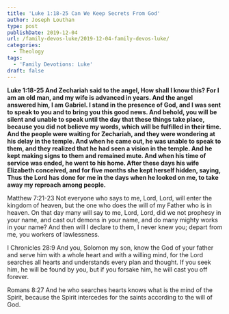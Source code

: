 ```yaml
---
title: 'Luke 1:18-25 Can We Keep Secrets From God'
author: Joseph Louthan
type: post
publishDate: 2019-12-04
url: /family-devos-luke/2019-12-04-family-devos-luke/
categories:
  - Theology
tags:
  - 'Family Devotions: Luke'
draft: false
---
```

**Luke 1:18-25 And Zechariah said to the angel, How shall I know this? For I am an old man, and my wife is advanced in years.  And the angel answered him, I am Gabriel. I stand in the presence of God, and I was sent to speak to you and to bring you this good news.  And behold, you will be silent and unable to speak until the day that these things take place, because you did not believe my words, which will be fulfilled in their time.  And the people were waiting for Zechariah, and they were wondering at his delay in the temple.  And when he came out, he was unable to speak to them, and they realized that he had seen a vision in the temple. And he kept making signs to them and remained mute.  And when his time of service was ended, he went to his home.   After these days his wife Elizabeth conceived, and for five months she kept herself hidden, saying,  Thus the Lord has done for me in the days when he looked on me, to take away my reproach among people.**

Matthew 7:21-23 Not everyone who says to me, Lord, Lord, will enter the kingdom of heaven, but the one who does the will of my Father who is in heaven.  On that day many will say to me, Lord, Lord, did we not prophesy in your name, and cast out demons in your name, and do many mighty works in your name?  And then will I declare to them, I never knew you; depart from me, you workers of lawlessness.

I Chronicles 28:9 And you, Solomon my son, know the God of your father and serve him with a whole heart and with a willing mind, for the Lord searches all hearts and understands every plan and thought. If you seek him, he will be found by you, but if you forsake him, he will cast you off forever.

Romans 8:27 And he who searches hearts knows what is the mind of the Spirit, because the Spirit intercedes for the saints according to the will of God.